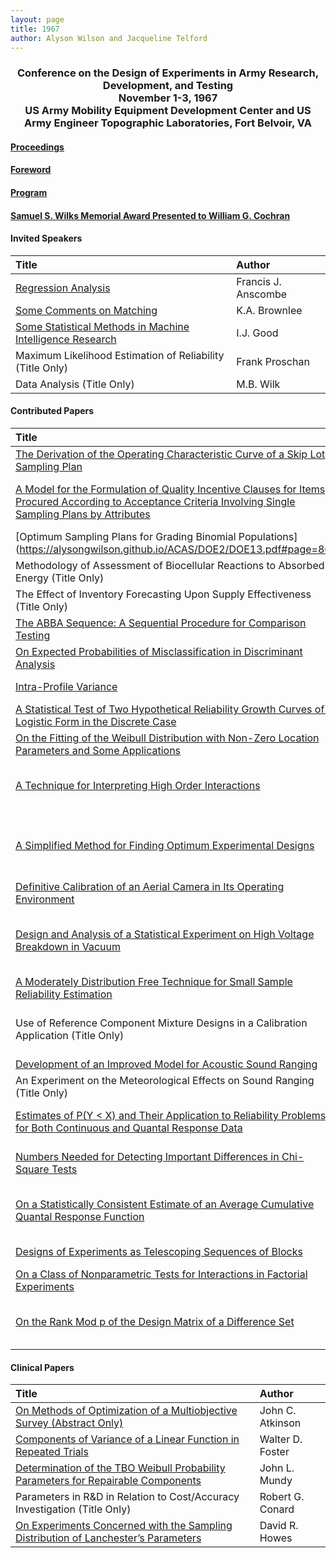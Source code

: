 ```yaml
---
layout: page
title: 1967
author: Alyson Wilson and Jacqueline Telford
---
```

<div align="center"><h3>Conference on the Design of Experiments in Army Research, Development, and Testing<br>
November 1-3, 1967<br>
US Army Mobility Equipment Development Center and US Army Engineer Topographic Laboratories, Fort Belvoir, VA</h3></div>


#### [Proceedings](https://alysongwilson.github.io/ACAS/DOE2/DOE13.pdf#page=2)

#### [Foreword](https://alysongwilson.github.io/ACAS/DOE2/DOE13.pdf#page=4)

#### [Program](https://alysongwilson.github.io/ACAS/DOE2/DOE13.pdf#page=18)

#### [Samuel S. Wilks Memorial Award Presented to William G. Cochran](https://alysongwilson.github.io/ACAS/DOE2/DOE13.pdf#page=216)


#### Invited Speakers

| Title | Author |
| :--- | :--- |
| [Regression Analysis](https://alysongwilson.github.io/ACAS/DOE2/DOE13.pdf#page=26) | Francis J. Anscombe |
| [Some Comments on Matching](https://alysongwilson.github.io/ACAS/DOE2/DOE13.pdf#page=39) | K.A. Brownlee |
| [Some Statistical Methods in Machine Intelligence Research](https://alysongwilson.github.io/ACAS/DOE2/DOE13.pdf#page=459) | I.J. Good |
| Maximum Likelihood Estimation of Reliability (Title Only) | Frank Proschan |
| Data Analysis (Title Only) | M.B. Wilk |


#### Contributed Papers

| Title | Author |
| :--- | :--- |
| [The Derivation of the Operating Characteristic Curve of a Skip Lot Sampling Plan](https://alysongwilson.github.io/ACAS/DOE2/DOE13.pdf#page=54) | Allen C. Endres |
| [A Model for the Formulation of Quality Incentive Clauses for Items Procured According to Acceptance Criteria Involving Single Sampling Plans by Attributes](https://alysongwilson.github.io/ACAS/DOE2/DOE13.pdf#page=66) | Roger R. Rymer and Eugene Dutoit |
| [Optimum Sampling Plans for Grading Binomial Populations] (https://alysongwilson.github.io/ACAS/DOE2/DOE13.pdf#page=86) | Paul B. Nickens |
| Methodology of Assessment of Biocellular Reactions to Absorbed Energy (Title Only) | George I. Lavin |
| The Effect of Inventory Forecasting Upon Supply Effectiveness (Title Only) | Patsy Courtney |
| [The ABBA Sequence: A Sequential Procedure for Comparison Testing](https://alysongwilson.github.io/ACAS/DOE2/DOE13.pdf#page=134) | Arthur Pillersdorf |
| [On Expected Probabilities of Misclassification in Discriminant Analysis](https://alysongwilson.github.io/ACAS/DOE2/DOE13.pdf#page=146) | Peter A. Lachenbruch |
| [Intra-Profile Variance](https://alysongwilson.github.io/ACAS/DOE2/DOE13.pdf#page=158) | Claude F. Bridges |
| [A Statistical Test of Two Hypothetical Reliability Growth Curves of a Logistic Form in the Discrete Case](https://alysongwilson.github.io/ACAS/DOE2/DOE13.pdf#page=165) | William P. Henke |
| [On the Fitting of the Weibull Distribution with Non-Zero Location Parameters and Some Applications](https://alysongwilson.github.io/ACAS/DOE2/DOE13.pdf#page=200) | Oskar M. Essenwanger |
| [A Technique for Interpreting High Order Interactions](https://alysongwilson.github.io/ACAS/DOE2/DOE13.pdf#page=264) | Melvin O. Braaten and John Tonzetich |
| [A Simplified Method for Finding Optimum Experimental Designs](https://alysongwilson.github.io/ACAS/DOE2/DOE13.pdf#page=275) | Melvin O. Braaten, Ray L. Miller, and Fred W. Judge |
| [Definitive Calibration of an Aerial Camera in Its Operating Environment](https://alysongwilson.github.io/ACAS/DOE2/DOE13.pdf#page=286) | Lawrence A. Gambino |
| [Design and Analysis of a Statistical Experiment on High Voltage Breakdown in Vacuum](https://alysongwilson.github.io/ACAS/DOE2/DOE13.pdf#page=314) | M.M. Chrepta, G.W. Taylor, and M.H. Zinn |
| [A Moderately Distribution Free Technique for Small Sample Reliability Estimation](https://alysongwilson.github.io/ACAS/DOE2/DOE13.pdf#page=325) | Michael G. Billings |
| Use of Reference Component Mixture Designs in a Calibration Application (Title Only) | Raymond H. Myers and Bernard J. Alley |
| [Development of an Improved Model for Acoustic Sound Ranging](https://alysongwilson.github.io/ACAS/DOE2/DOE13.pdf#page=343) | Robert P. Lee | 
| An Experiment on the Meteorological Effects on Sound Ranging (Title Only) | William H. Hatch |
| [Estimates of P(Y < X) and Their Application to Reliability Problems for Both Continuous and Quantal Response Data](https://alysongwilson.github.io/ACAS/DOE2/DOE13.pdf#page=359) | J.D. Church and Bernard Harris |
| [Numbers Needed for Detecting Important Differences in Chi-Square Tests](https://alysongwilson.github.io/ACAS/DOE2/DOE13.pdf#page=364) | F.M. Wadley and C.J. Maloney |
| [On a Statistically Consistent Estimate of an Average Cumulative Quantal Response Function](https://alysongwilson.github.io/ACAS/DOE2/DOE13.pdf#page=371) | George W. Evans, II, and Robert C. McCarty |
| [Designs of Experiments as Telescoping Sequences of Blocks](https://alysongwilson.github.io/ACAS/DOE2/DOE13.pdf#page=390) | Arthur G. Holms |
| [On a Class of Nonparametric Tests for Interactions in Factorial Experiments](https://alysongwilson.github.io/ACAS/DOE2/DOE13.pdf#page=426) | P.K. Sen |
| [On the Rank Mod p of the Design Matrix of a Difference Set](https://alysongwilson.github.io/ACAS/DOE2/DOE13.pdf#page=442) | F. Jessie MacWilliams and Henry B. Mann |


#### Clinical Papers
  
| Title | Author |
| :--- | :--- |
| [On Methods of Optimization of a Multiobjective Survey (Abstract Only)](https://alysongwilson.github.io/ACAS/DOE2/DOE13.pdf#page=47) | John C. Atkinson |
| [Components of Variance of a Linear Function in Repeated Trials](https://alysongwilson.github.io/ACAS/DOE2/DOE13.pdf#page=48) | Walter D. Foster |
| [Determination of the TBO Weibull Probability Parameters for Repairable Components](https://alysongwilson.github.io/ACAS/DOE2/DOE13.pdf#page=223) | John L. Mundy |
| Parameters in R&D in Relation to Cost/Accuracy Investigation (Title Only) | Robert G. Conard |
| [On Experiments Concerned with the Sampling Distribution of Lanchester’s Parameters](https://alysongwilson.github.io/ACAS/DOE2/DOE13.pdf#page=354) | David R. Howes |
